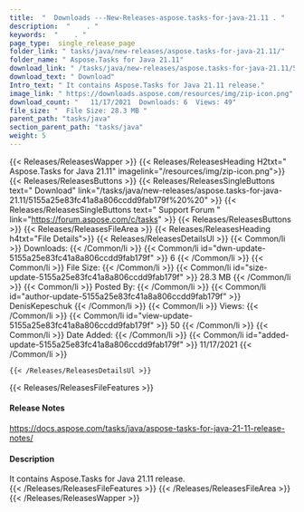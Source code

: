 ```yaml
---
title:  "  Downloads ---New-Releases-aspose.tasks-for-java-21.11 . " 
description:  "    . " 
keywords:  "    . " 
page_type:  single_release_page
folder_link: " tasks/java/new-releases/aspose.tasks-for-java-21.11/"
folder_name: " Aspose.Tasks for Java 21.11"
download_link: " /tasks/java/new-releases/aspose.tasks-for-java-21.11/5155a25e83fc41a8a806ccdd9fab179f"
download_text: " Download"
Intro_text: " It contains Aspose.Tasks for Java 21.11 release."
image_link: " https://downloads.aspose.com/resources/img/zip-icon.png"
download_count: "   11/17/2021  Downloads: 6  Views: 49"
file_size: "  File Size: 28.3 MB "
parent_path: "tasks/java"
section_parent_path: "tasks/java"
weight: 5 
---
```


{{< Releases/ReleasesWapper >}}
  {{< Releases/ReleasesHeading H2txt=" Aspose.Tasks for Java 21.11" imagelink="/resources/img/zip-icon.png">}}
  {{< Releases/ReleasesButtons >}}
    {{< Releases/ReleasesSingleButtons text=" Download" link="/tasks/java/new-releases/aspose.tasks-for-java-21.11/5155a25e83fc41a8a806ccdd9fab179f%20%20" >}}
    {{< Releases/ReleasesSingleButtons text=" Support Forum " link="https://forum.aspose.com/c/tasks" >}}
  {{< Releases/ReleasesButtons >}}
  {{< Releases/ReleasesFileArea >}}
    {{< Releases/ReleasesHeading h4txt="File Details">}}
    {{< Releases/ReleasesDetailsUl >}}
            {{< Common/li  >}} Downloads: {{< /Common/li >}} 
      {{< Common/li id="dwn-update-5155a25e83fc41a8a806ccdd9fab179f" >}} 6 {{< /Common/li >}} 
      {{< Common/li  >}} File Size: {{< /Common/li >}} 
      {{< Common/li id="size-update-5155a25e83fc41a8a806ccdd9fab179f" >}} 28.3 MB {{< /Common/li >}} 
      {{< Common/li  >}} Posted By: {{< /Common/li >}} 
      {{< Common/li id="author-update-5155a25e83fc41a8a806ccdd9fab179f" >}} DenisKepeschuk {{< /Common/li >}} 
      {{< Common/li  >}} Views: {{< /Common/li >}} 
      {{< Common/li id="view-update-5155a25e83fc41a8a806ccdd9fab179f" >}} 50 {{< /Common/li >}} 
      {{< Common/li  >}} Date Added: {{< /Common/li >}} 
      {{< Common/li id="added-update-5155a25e83fc41a8a806ccdd9fab179f" >}} 11/17/2021 {{< /Common/li >}} 

    {{< /Releases/ReleasesDetailsUl >}}

  {{< Releases/ReleasesFileFeatures >}}
      <h4>Release Notes</h4><div><a href="https://docs.aspose.com/tasks/java/aspose-tasks-for-java-21-11-release-notes/">https://docs.aspose.com/tasks/java/aspose-tasks-for-java-21-11-release-notes/</a></div><h4>Description</h4><div class="HTMLDescription">It contains Aspose.Tasks for Java 21.11 release.</div>
  {{< /Releases/ReleasesFileFeatures >}}
 {{< /Releases/ReleasesFileArea >}}
{{< /Releases/ReleasesWapper >}}


